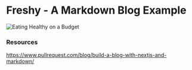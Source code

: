 # Freshy - A Markdown Blog Example

![Eating Healthy on a Budget](https://artofhealthyliving.com/wp-content/uploads/2020/10/calorie-restriction-and-weight-loss.png)


### Resources

https://www.pullrequest.com/blog/build-a-blog-with-nextjs-and-markdown/